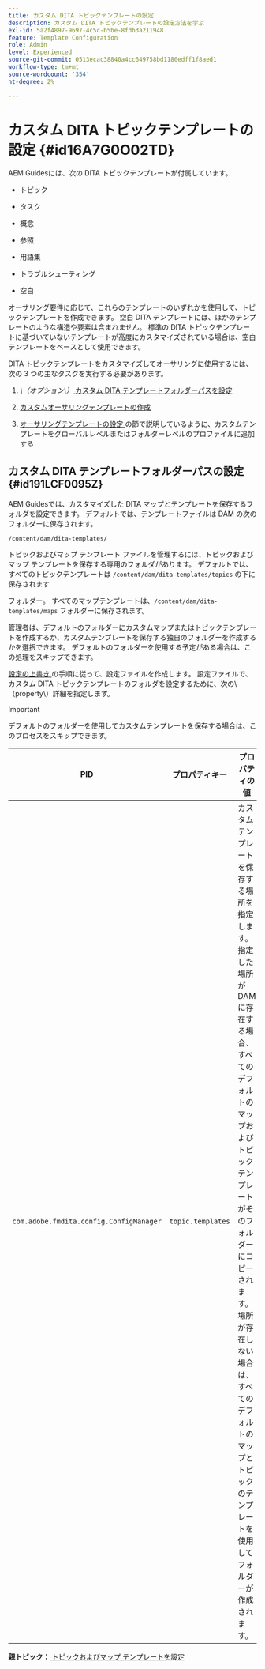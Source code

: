 ```yaml
---
title: カスタム DITA トピックテンプレートの設定
description: カスタム DITA トピックテンプレートの設定方法を学ぶ
exl-id: 5a2f4897-9697-4c5c-b5be-8fdb3a211948
feature: Template Configuration
role: Admin
level: Experienced
source-git-commit: 0513ecac38840a4cc649758bd1180edff1f8aed1
workflow-type: tm+mt
source-wordcount: '354'
ht-degree: 2%

---
```


# カスタム DITA トピックテンプレートの設定 {#id16A7G0O02TD}

AEM Guidesには、次の DITA トピックテンプレートが付属しています。

- トピック

- タスク

- 概念

- 参照

- 用語集

- トラブルシューティング

- 空白


オーサリング要件に応じて、これらのテンプレートのいずれかを使用して、トピックテンプレートを作成できます。 空白 DITA テンプレートには、ほかのテンプレートのような構造や要素は含まれません。 標準の DITA トピックテンプレートに基づいていないテンプレートが高度にカスタマイズされている場合は、空白テンプレートをベースとして使用できます。

DITA トピックテンプレートをカスタマイズしてオーサリングに使用するには、次の 3 つの主なタスクを実行する必要があります。

1. *\（オプション\）*[ カスタム DITA テンプレートフォルダーパスを設定 ](#id191LCF0095Z)

1. [カスタムオーサリングテンプレートの作成](conf-folder-level.md#id1917D0EG0HJ)

1. [ オーサリングテンプレートの設定 ](conf-folder-level.md#id1889D0IL0Y4) の節で説明しているように、カスタムテンプレートをグローバルレベルまたはフォルダーレベルのプロファイルに追加する


## カスタム DITA テンプレートフォルダーパスの設定 {#id191LCF0095Z}

AEM Guidesでは、カスタマイズした DITA マップとテンプレートを保存するフォルダを設定できます。 デフォルトでは、テンプレートファイルは DAM の次のフォルダーに保存されます。

`/content/dam/dita-templates/`

トピックおよびマップ テンプレート ファイルを管理するには、トピックおよびマップ テンプレートを保存する専用のフォルダがあります。 デフォルトでは、すべてのトピックテンプレートは `/content/dam/dita-templates/topics` の下に保存されます

フォルダー。 すべてのマップテンプレートは、`/content/dam/dita-templates/maps` フォルダーに保存されます。

管理者は、デフォルトのフォルダーにカスタムマップまたはトピックテンプレートを作成するか、カスタムテンプレートを保存する独自のフォルダーを作成するかを選択できます。 デフォルトのフォルダーを使用する予定がある場合は、この処理をスキップできます。

[ 設定の上書き ](download-install-additional-config-override.md#) の手順に従って、設定ファイルを作成します。 設定ファイルで、カスタム DITA トピックテンプレートのフォルダを設定するために、次の\（property\）詳細を指定します。

>[!IMPORTANT]
>
> デフォルトのフォルダーを使用してカスタムテンプレートを保存する場合は、このプロセスをスキップできます。

| PID | プロパティキー | プロパティの値 |
|---|------------|--------------|
| `com.adobe.fmdita.config.ConfigManager` | `topic.templates` | カスタムテンプレートを保存する場所を指定します。<br> 指定した場所が DAM に存在する場合、すべてのデフォルトのマップおよびトピックテンプレートがそのフォルダーにコピーされます。 場所が存在しない場合は、すべてのデフォルトのマップとトピックのテンプレートを使用してフォルダーが作成されます。 |

**親トピック：**[ トピックおよびマップ テンプレートを設定 ](conf-template-tags.md)
